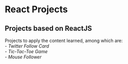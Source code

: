 # React Projects
## Projects based on ReactJS
Projects to apply the content learned, among which are: <br>
*- Twitter Follow Card* <br>
*- Tic-Tac-Toe Game* <br>
*- Mouse Follower*
